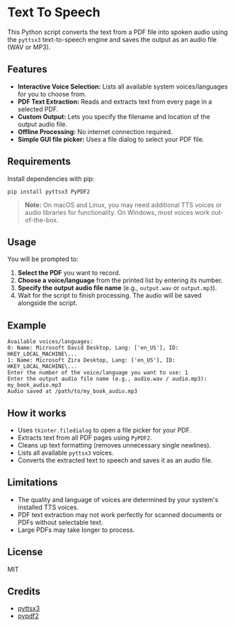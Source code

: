# Text To Speech

This Python script converts the text from a PDF file into spoken audio using the `pyttsx3` text-to-speech engine and saves the output as an audio file (WAV or MP3).

## Features

- **Interactive Voice Selection:** Lists all available system voices/languages for you to choose from.
- **PDF Text Extraction:** Reads and extracts text from every page in a selected PDF.
- **Custom Output:** Lets you specify the filename and location of the output audio file.
- **Offline Processing:** No internet connection required.
- **Simple GUI file picker:** Uses a file dialog to select your PDF file.

## Requirements

Install dependencies with pip:

```
pip install pyttsx3 PyPDF2
```

> **Note:** On macOS and Linux, you may need additional TTS voices or audio libraries for functionality. On Windows, most voices work out-of-the-box.

## Usage

You will be prompted to:

1. **Select the PDF** you want to record.
2. **Choose a voice/language** from the printed list by entering its number.
3. **Specify the output audio file name** (e.g., `output.wav` or `output.mp3`).
4. Wait for the script to finish processing. The audio will be saved alongside the script.

## Example

```
Available voices/languages:
0: Name: Microsoft David Desktop, Lang: ['en_US'], ID: HKEY_LOCAL_MACHINE\...
1: Name: Microsoft Zira Desktop, Lang: ['en_US'], ID: HKEY_LOCAL_MACHINE\...
Enter the number of the voice/language you want to use: 1
Enter the output audio file name (e.g., audio.wav / audio.mp3): my_book_audio.mp3
Audio saved at /path/to/my_book_audio.mp3
```

## How it works

- Uses `tkinter.filedialog` to open a file picker for your PDF.
- Extracts text from all PDF pages using `PyPDF2`.
- Cleans up text formatting (removes unnecessary single newlines).
- Lists all available `pyttsx3` voices.
- Converts the extracted text to speech and saves it as an audio file.

## Limitations

- The quality and language of voices are determined by your system's installed TTS voices.
- PDF text extraction may not work perfectly for scanned documents or PDFs without selectable text.
- Large PDFs may take longer to process.

## License

MIT

## Credits

- [pyttsx3](https://github.com/nateshmbhat/pyttsx3)
- [pypdf2](https://pypdf2.readthedocs.io/en/3.x/)
